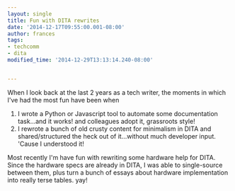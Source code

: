 ```yaml
---
layout: single
title: Fun with DITA rewrites
date: '2014-12-17T09:55:00.001-08:00'
author: frances
tags:
- techcomm
- dita
modified_time: '2014-12-29T13:13:14.240-08:00'


---
```


When I look back at the last 2 years as a tech writer, the moments in which 
I've had the most fun have been when 

1. I wrote a Python or Javascript tool to automate some documentation 
task...and it works! and colleagues adopt it, grassroots style! 
1. I rewrote a bunch of old crusty content for minimalism in DITA and 
shared/structured the heck out of it...without much developer input. 'Cause I 
understood it! 
 
Most recently I'm have fun with rewriting some hardware help for DITA. 
Since the hardware specs are already in DITA, I was able to single-source 
between them, plus turn a bunch of essays about hardware implementation into 
really terse tables. yay! 
 